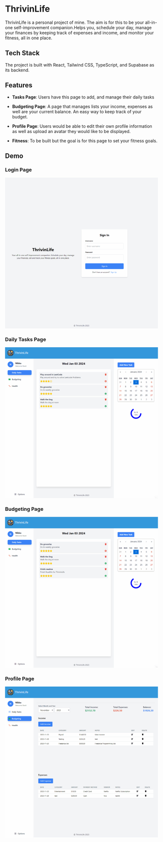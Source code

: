 # ThrivinLife

ThrivinLife is a personal project of mine. The aim is for this to be your all-in-one self-improvement companion.Helps you, schedule your day, manage your finances by keeping track of expenses and income, and monitor your fitness, all in one place.

## Tech Stack
The project is built with React, Tailwind CSS, TypeScript, and Supabase as its backend. 

## Features

- **Tasks Page**: Users have this page to add, and manage their daily tasks

- **Budgeting Page**: A page that manages lists your income, expenses as well are your current balance. An easy way to keep track of your budget.
  
- **Profile Page**: Users would be able to edit their own profile information as well as upload an avatar they would like to be displayed.

- **Fitness**: To be built but the goal is for this page to set your fitness goals. 

## Demo

### Login Page
![](https://github.com/JonixB/thrivinlife/blob/main/public/Login.gif)

### Daily Tasks Page
![](https://github.com/JonixB/thrivinlife/blob/main/public/Daily%20Tasks.gif)

### Budgeting Page
![](https://github.com/JonixB/thrivinlife/blob/main/public/Budgeting.gif)

### Profile Page
![](https://github.com/JonixB/thrivinlife/blob/main/public/Profile-Logout.gif)
